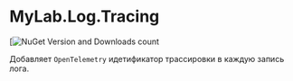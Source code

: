 # MyLab.Log.Tracing
[![NuGet Version and Downloads count](https://buildstats.info/nuget/MyLab.Log.Tracing)

Добавляет `OpenTelemetry` идетификатор трассировки в каждую запись лога.

